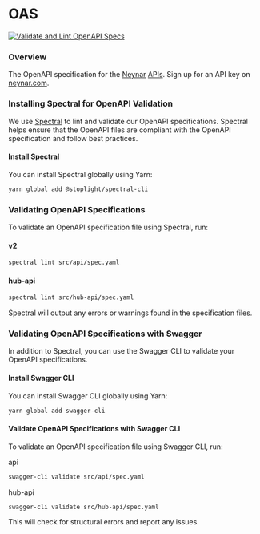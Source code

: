# OAS
[![Validate and Lint OpenAPI Specs](https://github.com/neynarxyz/OAS/actions/workflows/validate-oas.yml/badge.svg)](https://github.com/neynarxyz/OAS/actions/workflows/validate-oas.yml)

### Overview

The OpenAPI specification for the [Neynar](https://neynar.com) [APIs](https://docs.neynar.com). 
Sign up for an API key on [neynar.com](https://neynar.com).

### Installing Spectral for OpenAPI Validation

We use [Spectral](https://github.com/stoplightio/spectral) to lint and validate our OpenAPI specifications. Spectral helps ensure that the OpenAPI files are compliant with the OpenAPI specification and follow best practices.

#### Install Spectral

You can install Spectral globally using Yarn:

```bash
yarn global add @stoplight/spectral-cli
```

### Validating OpenAPI Specifications

To validate an OpenAPI specification file using Spectral, run:

#### v2

```bash
spectral lint src/api/spec.yaml
```

#### hub-api

```bash
spectral lint src/hub-api/spec.yaml
```

Spectral will output any errors or warnings found in the specification files.

### Validating OpenAPI Specifications with Swagger
In addition to Spectral, you can use the Swagger CLI to validate your OpenAPI specifications.

#### Install Swagger CLI
You can install Swagger CLI globally using Yarn:

```bash
yarn global add swagger-cli
```

#### Validate OpenAPI Specifications with Swagger CLI
To validate an OpenAPI specification file using Swagger CLI, run:

api
```bash
swagger-cli validate src/api/spec.yaml
```

hub-api
```bash
swagger-cli validate src/hub-api/spec.yaml
```

This will check for structural errors and report any issues.